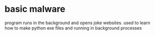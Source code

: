 # basic malware
program runs in the background and opens joke websites. used to learn how to make python exe files and running in background processes
